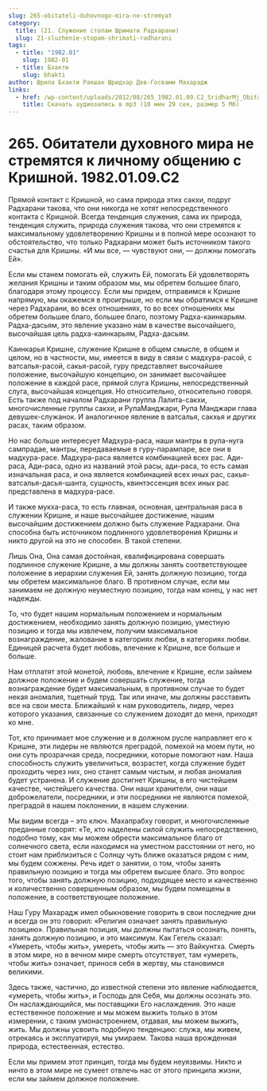 ```yaml
---
slug: 265-obitateli-duhovnogo-mira-ne-stremyat
category:
  title: (21. Служение стопам Шримати Радхарани)
  slug: 21-sluzhenie-stopam-shrimati-radharani
tags:
  - title: "1982.01"
    slug: 1982-01
  - title: Бхакти
    slug: bhakti
author: Шрила Бхакти Ракшак Шридхар Дев-Госвами Махарадж
links:
  - href: /wp-content/uploads/2012/08/265_1982.01.09.C2_SridharMj_Obitateli_duhovnogo_mira_ne_stremyatsya_k_lichnomu_obweniyu_s_Krishnoy.mp3
    title: Скачать аудиозапись в mp3 (10 мин 29 сек, размер 5 Мб)
---
```


# 265. Обитатели духовного мира не стремятся к личному общению с Кришной. 1982.01.09.C2

Прямой контакт с Кришной, но сама природа этих сакхи, подруг Радхарани такова, что они никогда не хотят непосредственного контакта с Кришной. Всегда тенденция служения, сама их природа, тенденция служить, природа служения такова, что они стремятся к максимальному удовлетворению Кришны и в полной мере осознают то обстоятельство, что только Радхарани может быть источником такого счастья для Кришны. «И мы все, — чувствуют они, — должны помогать Ей».

Если мы станем помогать ей, служить Ей, помогать Ей удовлетворять желания Кришны и таким образом мы, мы обретем большее благо, благодаря этому процессу. Если мы придем, отправимся к Кришне напрямую, мы окажемся в проигрыше, но если мы обратимся к Кришне через Радхарани, во всех отношениях, то во всех отношениях мы обретем большее благо, большее благо, поэтому Радха-каинкарьям. Радха-дасьям, это явление указано нам в качестве высочайшего, высочайшая цель радха-каинкарьям, Радха-дасьям.

Каинкарья Кришне, служение Кришне в общем смысле, в общем и целом, но в частности, мы, имеется в виду в связи с мадхура-расой, с ватсалья-расой, сакья-расой, гуру представляет высочайшее положение, высочайшую концепцию, он занимает высочайшее положение в каждой расе, прямой слуга Кришны, непосредственный слуга, высочайшая концепция. Но относительно, относительно говоря. Есть также под началом Радхарани группа Лалита-сакхи, многочисленные группы сакхи, и РупаМанджари, Рупа Манджари глава девушек-служанок. И аналогичное явление в ватсалья, сакхья и других расах, таким образом.

Но нас больше интересует Мадхура-раса, наши мантры в рупа-нуга сампрадае, мантры, передаваемые в гуру-парампаре, все они в мадхура-расе. Мадхура-раса является комбинацией всех рас. Ади-раса, Ади-раса, одно из названий этой расы, ади-раса, то есть самая изначальная раса, и она является комбинацией всех иных рас, сакья-ватсалья-дасья-шанта, сущность, квинтэссенция всех иных рас представлена в мадхура-расе.

И также мукха-раса, то есть главная, основная, центральная раса в служении Кришне, и наше высочайшее достижение, нашим высочайшим достижением должно быть служение Радхарани. Она способна быть источником подлинного удовлетворения Кришны и никто другой на это не способен. В такой степени.

Лишь Она, Она самая достойная, квалифицирована совершать подлинное служение Кришне, а мы должны занять соответствующее положение в иерархии служения Ей, занять должную позицию, тогда мы обретем максимальное благо. В противном случае, если мы занимаем не должную неуместную позицию, тогда нам конец, у нас нет надежды.

То, что будет нашим нормальным положением и нормальным достижением, необходимо занять должную позицию, уместную позицию и тогда мы извлечем, получим максимальное вознаграждение, жалование в категориях любви, в категориях любви. Единицей расчета будет любовь, влечение к Кришне, все больше и больше.

Нам отплатят этой монетой, любовь, влечение к Кришне, если займем должное положение и будем совершать служение, тогда вознаграждение будет максимальным, в противном случае то будет некая аномалия, тщетный труд. Так или иначе, мы должны расставить все на свои места. Ближайший к нам руководитель, лидер, через которого указания, связанные со служением доходят до меня, приходят ко мне.

Тот, кто принимает мое служение и в должном русле направляет его к Кришне, эти лидеры не являются преградой, помехой на моем пути, но они суть прозрачная среда, посредники, которые помогают нам. Наша способность служить увеличиться, возрастет, когда служение будет проходить через них, оно станет самым чистым, и любая аномалия будет устранена. И служение достигнет Кришны, в его чистейшем качестве, чистейшего качества. Они наши хранители, они наши доброжелатели, посредники, и эти посредники не являются помехой, преградой в нашем поклонении, в нашем служении.

Мы видим всегда – это ключ. Махапрабху говорит, и многочисленные преданные говорят: «Те, кто наделены силой служить непосредственно, подобно тому, как мы можем обрести максимальное благо от солнечного света, если находимся на уместном расстоянии от него, но стоит нам приблизиться с Солнцу чуть ближе оказаться рядом с ним, мы будем сожжены. Речь идет о занятии, о том, чтобы занять правильную позицию и тогда мы обретем высшее благо. Это вопрос того, чтобы занять должную позицию, подходящее место и качественно и количественно совершенным образом, мы будем помещены в положение, в соответствующее положение.

Наш Гуру Махарадж имел обыкновение говорить в свои последние дни и всегда он это говорил: «Религия означает занять правильную позицию». Правильная позиция, мы должны пытаться осознать, понять, занять должную позицию, и это максимум. Как Гегель сказал: «Умереть, чтобы жить», умереть, чтобы жить — это Вайкунтха. Смерть в этом мире, но в вечном мире смерть отсутствует, там «умереть, чтобы жить» означает, принося себя в жертву, мы становимся великими.

Здесь также, частично, до известной степени это явление наблюдается, «умереть, чтобы жить», и Господь для Себя, мы должны осознать это. Он наслаждающийся, мы поставщики Его наслаждения. Это наше естественное положение и мы можем выжить только в этом измерении, с таким умонастроением, отдавая, мы можем выжить, жить. Мы должны усвоить подобную тенденцию: служа, мы живем, отрекаясь и эксплуатируя, мы умираем. Такова наша врожденная природа, естественная, естество.

Если мы примем этот принцип, тогда мы будем неуязвимы. Никто и ничто в этом мире не сумеет отвлечь нас от этого принципа жизни, если мы займем должное положение.

